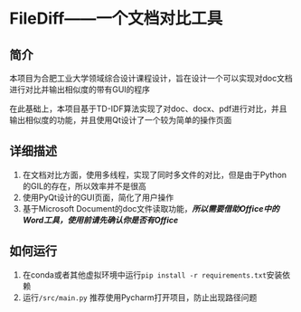 # FileDiff——一个文档对比工具
## 简介
本项目为合肥工业大学领域综合设计课程设计，旨在设计一个可以实现对doc文档进行对比并输出相似度的带有GUI的程序

在此基础上，本项目基于TD-IDF算法实现了对doc、docx、pdf进行对比，并且输出相似度的功能，并且使用Qt设计了一个较为简单的操作页面

## 详细描述
1. 在文档对比方面，使用多线程，实现了同时多文件的对比，但是由于Python的GIL的存在，所以效率并不是很高
2. 使用PyQt设计的GUI页面，简化了用户操作
3. 基于Microsoft Document的doc文件读取功能，**_所以需要借助Office中的Word工具，使用前请先确认你是否有Office_**

## 如何运行
1. 在conda或者其他虚拟环境中运行`pip install -r requirements.txt`安装依赖
2. 运行`/src/main.py`
推荐使用Pycharm打开项目，防止出现路径问题

